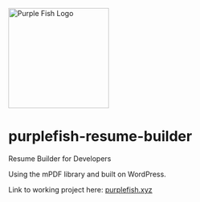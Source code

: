 <img src="https://user-images.githubusercontent.com/104393269/172059648-f985927d-8813-4130-a5ea-75d8d84e8361.png"
     alt="Purple Fish Logo"
     style="height:200px;" />
     
# purplefish-resume-builder
Resume Builder for Developers

Using the mPDF library and built on WordPress.

Link to working project here: [purplefish.xyz](https://purplefish.xyz)

